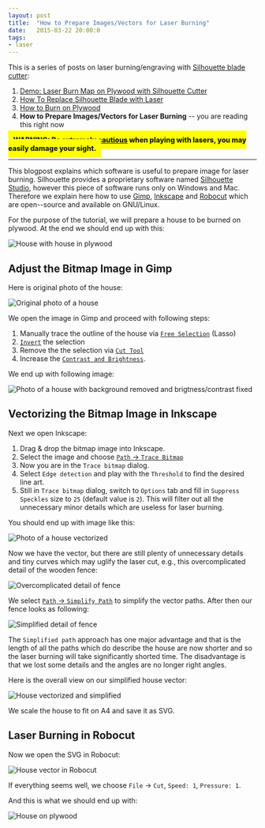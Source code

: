 ```yaml
---
layout: post
title:  "How to Prepare Images/Vectors for Laser Burning"
date:   2015-03-22 20:00:0
tags:
- laser
---
```


This is a series of posts on laser burning/engraving with [Silhouette blade cutter](http://www.silhouetteamerica.com/shop):

1. [Demo: Laser Burn Map on Plywood with Silhouette Cutter]({{site.baseurl}}/2015/02/22/burning-map-on-plywood-with-silhouette-cutter.html)
2. [How To Replace Silhouette Blade with Laser]({{site.baseurl}}/2015/03/02/how-to-replace-silhouette-blade-with-laser.html)
3. [How to Burn on Plywood]({{site.baseurl}}/2015/03/09/how-to-burn-on-plywood-with-silhouette-cutter.html)
4. __How to Prepare Images/Vectors for Laser Burning__  -- you are reading this right now

<span style=" background-color: yellow; padding: 10px; font-weight: 800 !important"> WARNING: [Be extremely cautious](http://www.laserpointersafety.com/laser-hazards_head-eyes/laser-hazards_head-eyes.html) when playing with lasers, you may easily damage your sight.</span>

------------

This blogpost explains which software is useful to prepare image for laser burning. Silhouette provides a proprietary software named [Silhouette Studio](http://www.silhouetteamerica.com/software/silhouette-studio/), however this piece of software runs only on Windows and Mac. Therefore we explain here how to use [Gimp](http://www.gimp.org/), [Inkscape](https://inkscape.org/en/) and [Robocut](https://github.com/nosliwneb/robocut) which are open--source and available on GNU/Linux.

For the purpose of the tutorial, we will prepare a house to be burned on plywood. At the end we should end up with this:

![House with house in plywood]({{site.baseurl}}/images/laser-sw-00.jpg "House with house in plywood")

## Adjust the Bitmap Image in Gimp

Here is original photo of the house:

![Original photo of a house]({{site.baseurl}}/images/laser-sw-01.jpg "Original photo of a house")

We open the image in Gimp and proceed with following steps:

1. Manually trace the outline of the house via [`Free Selection`](http://docs.gimp.org/en/gimp-tool-free-select.html) (Lasso)
2. [`Invert`](http://docs.gimp.org/en/gimp-selection-invert.html) the selection
3. Remove the the selection via [`Cut Tool`](http://docs.gimp.org/en/gimp-edit-cut.html)
4. Increase the [`Contrast and Brightness`](http://docs.gimp.org/en/gimp-tool-brightness-contrast.html).

We end up with following image:

![Photo of a house with background removed and brigtness/contrast fixed]({{site.baseurl}}/images/laser-sw-02.jpg "Photo of a house with background removed and brigtness/contrast fixed")

## Vectorizing the Bitmap Image in Inkscape

Next we open Inkscape:

1. Drag & drop the bitmap image into Inkscape.
2. Select the image and choose [`Path` &#8594; `Trace Bitmap`](https://inkscape.org/en/doc/tutorials/tracing/tutorial-tracing.en.html)
3. Now you are in the `Trace bitmap` dialog.
4. Select `Edge detection` and play with the `Threshold` to find the desired line art.
5. Still in `Trace bitmap` dialog, switch to `Options` tab and fill in `Suppress Speckles` size to `25` (default value is `2`). This will filter out all the unnecessary minor details which are useless for laser burning.

You should end up with image like this:

![Photo of a house vectorized]({{site.baseurl}}/images/laser-sw-03.jpg "Photo of a house vectorized")

Now we have the vector, but there are still plenty of unnecessary details and tiny curves which may uglify the laser cut, e.g., this overcomplicated detail of the wooden fence:

![Overcomplicated detail of fence]({{site.baseurl}}/images/laser-sw-04.jpg "Overcomplicated detail of fence")

We select [`Path` &#8594; `Simplify Path`](https://inkscape.org/en/doc/advanced/tutorial-advanced.html) to simplify the vector paths. After then our fence looks as following:

![Simplified detail of fence]({{site.baseurl}}/images/laser-sw-05.jpg "Simplified detail of fence")

The `Simplified path` approach has one major advantage and that is the length of all the paths which do describe the house are now shorter and so the laser burning will take significantly shorted time. The disadvantage is that we lost some details and the angles are no longer right angles.

Here is the overall view on our simplified house vector:

![House vectorized and simplified]({{site.baseurl}}/images/laser-sw-06.jpg "House vectorized and simplified")

We scale the house to fit on A4 and save it as SVG.

## Laser Burning in Robocut

Now we open the SVG in Robocut:

![House vector in Robocut]({{site.baseurl}}/images/laser-sw-07.jpg "House vector in Robocut")

If everything seems well, we choose `File` &#8594; `Cut`, `Speed: 1`, `Pressure: 1`.

And this is what we should end up with:

![House on plywood]({{site.baseurl}}/images/laser-sw-08.jpg "House on plywood")



